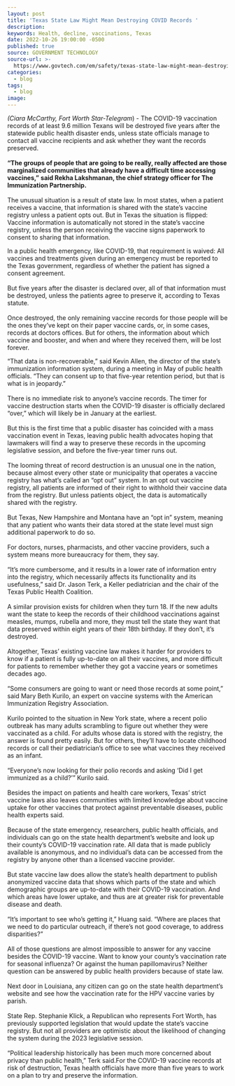 ```yaml
---
layout: post
title: 'Texas State Law Might Mean Destroying COVID Records '
description:
keywords: Health, decline, vaccinations, Texas
date: 2022-10-26 19:00:00 -0500
published: true
source: GOVERNMENT TECHNOLOGY
source-url: >-
  https://www.govtech.com/em/safety/texas-state-law-might-mean-destroying-covid-records
categories:
  - blog
tags:
  - blog
image:
---
```

*(Ciara McCarthy, Fort Worth Star-Telegram*) - The COVID-19 vaccination records of at least 9.6 million Texans will be destroyed five years after the statewide public health disaster ends, unless state officials manage to contact all vaccine recipients and ask whether they want the records preserved.<br><br>**“The groups of people that are going to be really, really affected are those marginalized communities that already have a difficult time accessing vaccines,”** **said Rekha Lakshmanan, the chief strategy officer for The Immunization Partnership.**<br><br>The unusual situation is a result of state law. In most states, when a patient receives a vaccine, that information is shared with the state’s vaccine registry unless a patient opts out. But in Texas the situation is flipped: Vaccine information is automatically not stored in the state’s vaccine registry, unless the person receiving the vaccine signs paperwork to consent to sharing that information.

In a public health emergency, like COVID-19, that requirement is waived: All vaccines and treatments given during an emergency must be reported to the Texas government, regardless of whether the patient has signed a consent agreement.<br><br>But five years after the disaster is declared over, all of that information must be destroyed, unless the patients agree to preserve it, according to Texas statute.<br><br>Once destroyed, the only remaining vaccine records for those people will be the ones they’ve kept on their paper vaccine cards, or, in some cases, records at doctors offices. But for others, the information about which vaccine and booster, and when and where they received them, will be lost forever.

“That data is non-recoverable,” said Kevin Allen, the director of the state’s immunization information system, during a meeting in May of public health officials. “They can consent up to that five-year retention period, but that is what is in jeopardy.”<br><br>There is no immediate risk to anyone’s vaccine records. The timer for vaccine destruction starts when the COVID-19 disaster is officially declared “over,” which will likely be in January at the earliest.<br><br>But this is the first time that a public disaster has coincided with a mass vaccination event in Texas, leaving public health advocates hoping that lawmakers will find a way to preserve these records in the upcoming legislative session, and before the five-year timer runs out.<br><br>The looming threat of record destruction is an unusual one in the nation, because almost every other state or municipality that operates a vaccine registry has what’s called an “opt out” system. In an opt out vaccine registry, all patients are informed of their right to withhold their vaccine data from the registry. But unless patients object, the data is automatically shared with the registry.<br><br>But Texas, New Hampshire and Montana have an “opt in” system, meaning that any patient who wants their data stored at the state level must sign additional paperwork to do so.<br><br>For doctors, nurses, pharmacists, and other vaccine providers, such a system means more bureaucracy for them, they say.<br><br>“It’s more cumbersome, and it results in a lower rate of information entry into the registry, which necessarily affects its functionality and its usefulness,” said Dr. Jason Terk, a Keller pediatrician and the chair of the Texas Public Health Coalition.<br><br>A similar provision exists for children when they turn 18. If the new adults want the state to keep the records of their childhood vaccinations against measles, mumps, rubella and more, they must tell the state they want that data preserved within eight years of their 18th birthday. If they don’t, it’s destroyed.<br><br>Altogether, Texas’ existing vaccine law makes it harder for providers to know if a patient is fully up-to-date on all their vaccines, and more difficult for patients to remember whether they got a vaccine years or sometimes decades ago.<br><br>“Some consumers are going to want or need those records at some point,” said Mary Beth Kurilo, an expert on vaccine systems with the American Immunization Registry Association.<br><br>Kurilo pointed to the situation in New York state, where a recent polio outbreak has many adults scrambling to figure out whether they were vaccinated as a child. For adults whose data is stored with the registry, the answer is found pretty easily. But for others, they’ll have to locate childhood records or call their pediatrician’s office to see what vaccines they received as an infant.<br><br>“Everyone’s now looking for their polio records and asking ‘Did I get immunized as a child?’” Kurilo said.<br><br>Besides the impact on patients and health care workers, Texas’ strict vaccine laws also leaves communities with limited knowledge about vaccine uptake for other vaccines that protect against preventable diseases, public health experts said.<br><br>Because of the state emergency, researchers, public health officials, and individuals can go on the state health department’s website and look up their county’s COVID-19 vaccination rate. All data that is made publicly available is anonymous, and no individual’s data can be accessed from the registry by anyone other than a licensed vaccine provider.<br><br>But state vaccine law does allow the state’s health department to publish anonymized vaccine data that shows which parts of the state and which demographic groups are up-to-date with their COVID-19 vaccination. And which areas have lower uptake, and thus are at greater risk for preventable disease and death.<br><br>“It’s important to see who’s getting it,” Huang said. “Where are places that we need to do particular outreach, if there’s not good coverage, to address disparities?”<br><br>All of those questions are almost impossible to answer for any vaccine besides the COVID-19 vaccine. Want to know your county’s vaccination rate for seasonal influenza? Or against the human papillomavirus? Neither question can be answered by public health providers because of state law.<br><br>Next door in Louisiana, any citizen can go on the state health department’s website and see how the vaccination rate for the HPV vaccine varies by parish.<br><br>State Rep. Stephanie Klick, a Republican who represents Fort Worth, has previously supported legislation that would update the state’s vaccine registry. But not all providers are optimistic about the likelihood of changing the system during the 2023 legislative session.<br><br>“Political leadership historically has been much more concerned about privacy than public health,” Terk said.For the COVID-19 vaccine records at risk of destruction, Texas health officials have more than five years to work on a plan to try and preserve the information.
